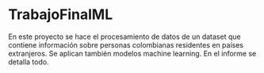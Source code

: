 # TrabajoFinalML

En este proyecto se hace el procesamiento de datos de un dataset que contiene información sobre personas colombianas residentes en países extranjeros. Se aplican también modelos machine learning. En el informe se detalla todo.
